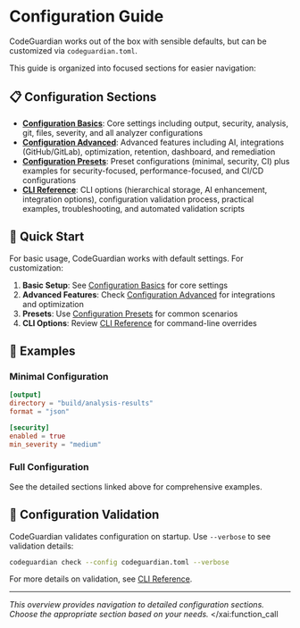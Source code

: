 # Configuration Guide

CodeGuardian works out of the box with sensible defaults, but can be customized via `codeguardian.toml`.

This guide is organized into focused sections for easier navigation:

## 📋 Configuration Sections

- **[Configuration Basics](configuration-basics.md)**: Core settings including output, security, analysis, git, files, severity, and all analyzer configurations
- **[Configuration Advanced](configuration-advanced.md)**: Advanced features including AI, integrations (GitHub/GitLab), optimization, retention, dashboard, and remediation
- **[Configuration Presets](configuration-presets.md)**: Preset configurations (minimal, security, CI) plus examples for security-focused, performance-focused, and CI/CD configurations
- **[CLI Reference](cli-reference.md)**: CLI options (hierarchical storage, AI enhancement, integration options), configuration validation process, practical examples, troubleshooting, and automated validation scripts

## 🚀 Quick Start

For basic usage, CodeGuardian works with default settings. For customization:

1. **Basic Setup**: See [Configuration Basics](configuration-basics.md) for core settings
2. **Advanced Features**: Check [Configuration Advanced](configuration-advanced.md) for integrations and optimization
3. **Presets**: Use [Configuration Presets](configuration-presets.md) for common scenarios
4. **CLI Options**: Review [CLI Reference](cli-reference.md) for command-line overrides

## 📖 Examples

### Minimal Configuration
```toml
[output]
directory = "build/analysis-results"
format = "json"

[security]
enabled = true
min_severity = "medium"
```

### Full Configuration
See the detailed sections linked above for comprehensive examples.

## 🔧 Configuration Validation

CodeGuardian validates configuration on startup. Use `--verbose` to see validation details:

```bash
codeguardian check --config codeguardian.toml --verbose
```

For more details on validation, see [CLI Reference](cli-reference.md).

---

*This overview provides navigation to detailed configuration sections. Choose the appropriate section based on your needs.*</content>
</xai:function_call